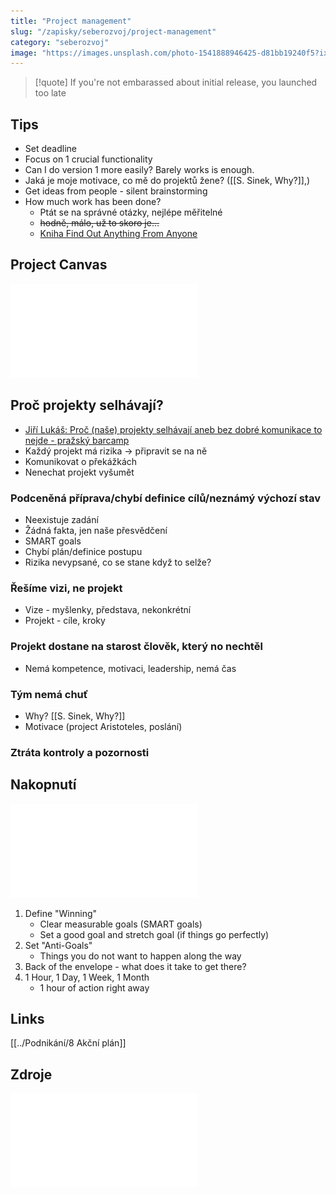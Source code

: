 ```yaml
---
title: "Project management"
slug: "/zapisky/seberozvoj/project-management"
category: "seberozvoj"
image: "https://images.unsplash.com/photo-1541888946425-d81bb19240f5?ixlib=rb-1.2.1&ixid=MnwxMjA3fDB8MHxwaG90by1wYWdlfHx8fGVufDB8fHx8&auto=format&fit=crop&w=1170&q=80"
---
```


> [!quote]
> If you're not embarassed about initial release, you launched too late

## Tips
- Set deadline
- Focus on 1 crucial functionality
- Can I do version 1 more easily? Barely works is enough.
- Jaká je moje motivace, co mě do projektů žene? ([[S. Sinek, Why?]],)
- Get ideas from people - silent brainstorming
- How much work has been done?
	- Ptát se na správné otázky, nejlépe měřitelné
	- ~~hodně, málo, už to skoro je…~~
	- [Kniha Find Out Anything From Anyone](../Knihy.md##Find_Out_Anything_From_Anyone,_Anytime)

## Project Canvas

![Project Canvas](../Assets/Seberozvoj/Project_management/Project_Canvas.pdf)

## Proč projekty selhávají?
- [Jiří Lukáš: Proč (naše) projekty selhávají aneb bez dobré komunikace to nejde - pražský barcamp](https://youtu.be/021kLhzyQOM)
- Každý projekt má rizika → připravit se na ně
- Komunikovat o překážkách
- Nenechat projekt vyšumět

### Podceněná příprava/chybí definice cílů/neznámý výchozí stav
- Neexistuje zadání
- Žádná fakta, jen naše přesvědčení
- SMART goals
- Chybí plán/definice postupu
- Rizika nevypsané, co se stane když to selže?

### Řešíme vizi, ne projekt
- Vize - myšlenky, představa, nekonkrétní
- Projekt - cíle, kroky

### Projekt dostane na starost člověk, který no nechtěl
- Nemá kompetence, motivaci, leadership, nemá čas

### Tým nemá chuť
- Why? [[S. Sinek, Why?]]
- Motivace (project Aristoteles, poslání)

### Ztráta kontroly a pozornosti


## Nakopnutí

![The Fund Kickoff Doc](../Assets/Podnikání/The_Fund_Kickoff_Doc.pdf)

1. Define "Winning"
	- Clear measurable goals (SMART goals)
	- Set a good goal and stretch goal (if things go perfectly)
2. Set "Anti-Goals"
	 - Things you do not want to happen along the way
3. Back of the envelope - what does it take to get there?
4. 1 Hour, 1 Day, 1 Week, 1 Month
	- 1 hour of action right away


## Links
[[../Podnikání/8 Akční plán]]

## Zdroje

![Methods.pdf](../Assets/Podnikání/marketing/Methods.pdf)